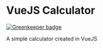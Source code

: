 # VueJS Calculator

[![Greenkeeper badge](https://badges.greenkeeper.io/stopdaydreaming/vuejs-calculator.svg)](https://greenkeeper.io/)

A simple calculator created in VueJS
